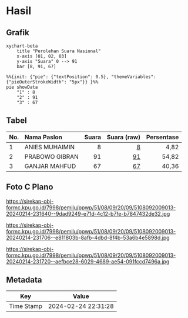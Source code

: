 # Hasil

## Grafik

```mermaid
xychart-beta
    title "Perolehan Suara Nasional"
    x-axis [01, 02, 03]
    y-axis "Suara" 0 --> 91
    bar [8, 91, 67]
```

```mermaid
%%{init: {"pie": {"textPosition": 0.5}, "themeVariables": {"pieOuterStrokeWidth": "5px"}} }%%
pie showData
    "1" : 8
    "2" : 91
    "3" : 67
```

## Tabel

| No. | Nama Paslon    | Suara | Suara (raw) | Persentase |
|:--- |:-------------- | -----:| -----------:| ----------:|
| 1   | ANIES MUHAIMIN | 8     | [8][p-1]    | 4,82       |
| 2   | PRABOWO GIBRAN | 91    | [91][p-2]   | 54,82      |
| 3   | GANJAR MAHFUD  | 67    | [67][p-3]   | 40,36      |


[p-1]: https://github.com/gigit-pemilu/pemilu-2024/blob/main/pilpres/hitung-suara/sub/51-bali/sub/08-buleleng/sub/09-tejakula/sub/2009-sambirenteng/sub/013-tps/sub/paslon-1.txt
[p-2]: https://github.com/gigit-pemilu/pemilu-2024/blob/main/pilpres/hitung-suara/sub/51-bali/sub/08-buleleng/sub/09-tejakula/sub/2009-sambirenteng/sub/013-tps/sub/paslon-2.txt
[p-3]: https://github.com/gigit-pemilu/pemilu-2024/blob/main/pilpres/hitung-suara/sub/51-bali/sub/08-buleleng/sub/09-tejakula/sub/2009-sambirenteng/sub/013-tps/sub/paslon-3.txt

## Foto C Plano

https://sirekap-obj-formc.kpu.go.id/7998/pemilu/ppwp/51/08/09/20/09/5108092009013-20240214-231640--9dad9249-e71d-4c12-b7fe-b7847432de32.jpg

https://sirekap-obj-formc.kpu.go.id/7998/pemilu/ppwp/51/08/09/20/09/5108092009013-20240214-231706--e811803b-8afb-4dbd-8f4b-53a6b4e5898d.jpg

https://sirekap-obj-formc.kpu.go.id/7998/pemilu/ppwp/51/08/09/20/09/5108092009013-20240214-231720--aefbce28-6029-4689-ae54-091fccd7496a.jpg


## Metadata

| Key        | Value               |
| ---------- | ------------------- |
| Time Stamp | 2024-02-24 22:31:28 |



